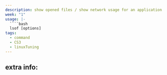 ```yaml
---
description: show opened files / show network usage for an application
week: "1"
usage: |-
  ````bash 
  lsof [options]
tags:
  - command
  - CS3
  - linuxTuning
---
```

## extra info:
